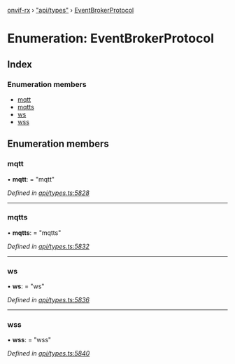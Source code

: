 [onvif-rx](../README.md) › ["api/types"](../modules/_api_types_.md) › [EventBrokerProtocol](_api_types_.eventbrokerprotocol.md)

# Enumeration: EventBrokerProtocol

## Index

### Enumeration members

* [mqtt](_api_types_.eventbrokerprotocol.md#mqtt)
* [mqtts](_api_types_.eventbrokerprotocol.md#mqtts)
* [ws](_api_types_.eventbrokerprotocol.md#ws)
* [wss](_api_types_.eventbrokerprotocol.md#wss)

## Enumeration members

###  mqtt

• **mqtt**: = "mqtt"

*Defined in [api/types.ts:5828](https://github.com/patrickmichalina/onvif-rx/blob/3e9b152/src/api/types.ts#L5828)*

___

###  mqtts

• **mqtts**: = "mqtts"

*Defined in [api/types.ts:5832](https://github.com/patrickmichalina/onvif-rx/blob/3e9b152/src/api/types.ts#L5832)*

___

###  ws

• **ws**: = "ws"

*Defined in [api/types.ts:5836](https://github.com/patrickmichalina/onvif-rx/blob/3e9b152/src/api/types.ts#L5836)*

___

###  wss

• **wss**: = "wss"

*Defined in [api/types.ts:5840](https://github.com/patrickmichalina/onvif-rx/blob/3e9b152/src/api/types.ts#L5840)*
